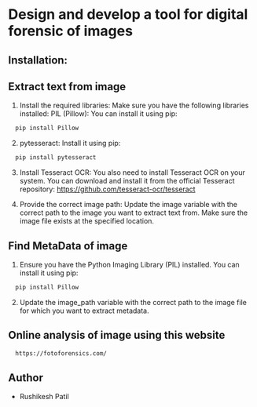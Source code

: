
# Design and develop a tool for digital forensic of images


## Installation:
## Extract text from image
1) Install the required libraries:
Make sure you have the following libraries installed:
PIL (Pillow): You can install it using pip:

```bash
  pip install Pillow
```
2) pytesseract: Install it using pip:


```bash
  pip install pytesseract
```
3) Install Tesseract OCR:
You also need to install Tesseract OCR on your system. You can download and install it from the official Tesseract repository: https://github.com/tesseract-ocr/tesseract

4) Provide the correct image path:
Update the image variable with the correct path to the image you want to extract text from. Make sure the image file exists at the specified location.

## Find MetaData of image
1) Ensure you have the Python Imaging Library (PIL) installed. You can install it using pip:

```bash
  pip install Pillow
```
2) Update the image_path variable with the correct path to the image file for which you want to extract metadata.

## Online analysis of image using this website

```bash
  https://fotoforensics.com/
```

## Author

- Rushikesh Patil

